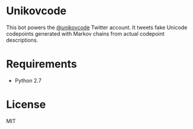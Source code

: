 # Unikovcode

This bot powers the [@unikovcode](https://twitter.com/unikovcode) Twitter
account. It tweets fake Unicode codepoints generated with Markov chains from actual codepoint descriptions.

# Requirements

- Python 2.7

# License

MIT
